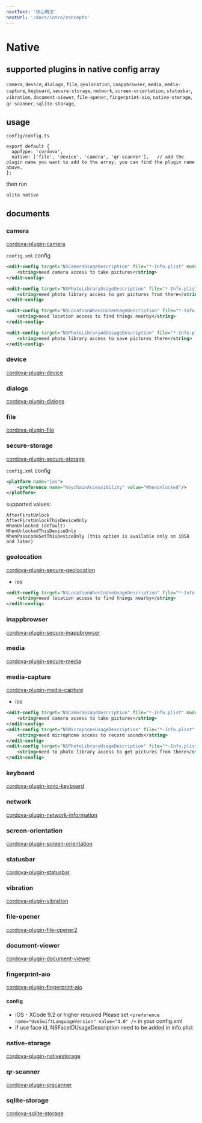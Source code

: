 ```yaml
---
nextText: '核心概念'
nextUrl: '/docs/intro/concepts'
---
```

# Native
## supported plugins in native config array

`camera`, `device`, `dialogs`, `file`, `geolocation`, `inappbrowser`, `media`, `media-capture`, `keyboard`, `secure-storage`, `network`, `screen-orientation`, `statusbar`, `vibration`, `document-viewer`, `file-opener`, `fingerprint-aio`, `native-storage`, `qr-scanner`, `sqlite-storage`,

## usage
`config/config.ts`
```
export default {
  appType: 'cordova',
  native: ['file', 'device', 'camera', 'qr-scanner'],   // add the plugin name you want to add to the array, you can find the plugin name above.
};
````
then run
```shell
alita native
```

## documents

### camera

[cordova-plugin-camera](https://cordova.apache.org/docs/en/latest/reference/cordova-plugin-camera/index.html)

`config.xml` config

```xml
<edit-config target="NSCameraUsageDescription" file="*-Info.plist" mode="merge">
    <string>need camera access to take pictures</string>
</edit-config>

<edit-config target="NSPhotoLibraryUsageDescription" file="*-Info.plist" mode="merge">
    <string>need photo library access to get pictures from there</string>
</edit-config>

<edit-config target="NSLocationWhenInUseUsageDescription" file="*-Info.plist" mode="merge">
    <string>need location access to find things nearby</string>
</edit-config>

<edit-config target="NSPhotoLibraryAddUsageDescription" file="*-Info.plist" mode="merge">
    <string>need photo library access to save pictures there</string>
</edit-config>
```

### device

[cordova-plugin-device](https://cordova.apache.org/docs/en/latest/reference/cordova-plugin-device/index.html)

### dialogs

[cordova-plugin-dialogs](https://cordova.apache.org/docs/en/latest/reference/cordova-plugin-dialogs/index.html)

### file

[cordova-plugin-file](https://cordova.apache.org/docs/en/latest/reference/cordova-plugin-file/index.html)

### secure-storage

[cordova-plugin-secure-storage](https://github.com/Crypho/cordova-plugin-secure-storage)

`config.xml` config

```xml
<platform name="ios">
    <preference name="KeychainAccessibility" value="WhenUnlocked"/>
</platform>
```

supported values:

```
AfterFirstUnlock
AfterFirstUnlockThisDeviceOnly
WhenUnlocked (default)
WhenUnlockedThisDeviceOnly
WhenPasscodeSetThisDeviceOnly (this option is available only on iOS8 and later)
```

### geolocation

[cordova-plugin-secure-geolocation](https://cordova.apache.org/docs/en/latest/reference/cordova-plugin-geolocation/index.html)

- ios

```xml
<edit-config target="NSLocationWhenInUseUsageDescription" file="*-Info.plist" mode="merge">
    <string>need location access to find things nearby</string>
</edit-config>
```

### inappbrowser

[cordova-plugin-secure-inappbrowser](https://cordova.apache.org/docs/en/latest/reference/cordova-plugin-inappbrowser/index.html)

### media

[cordova-plugin-secure-media](https://cordova.apache.org/docs/en/latest/reference/cordova-plugin-media/index.html)

### media-capture

[cordova-plugin-media-capture](https://github.com/apache/cordova-plugin-media-capture)

- ios

```xml
<edit-config target="NSCameraUsageDescription" file="*-Info.plist" mode="merge">
    <string>need camera access to take pictures</string>
</edit-config>
<edit-config target="NSMicrophoneUsageDescription" file="*-Info.plist" mode="merge">
    <string>need microphone access to record sounds</string>
</edit-config>
<edit-config target="NSPhotoLibraryUsageDescription" file="*-Info.plist" mode="merge">
    <string>need to photo library access to get pictures from there</string>
</edit-config>
```

### keyboard

[cordova-plugin-ionic-keyboard](https://github.com/ionic-team/cordova-plugin-ionic-keyboard)

### network

[cordova-plugin-network-information](https://github.com/apache/cordova-plugin-network-information)

### screen-orientation

[cordova-plugin-screen-orientation](https://github.com/apache/cordova-plugin-screen-orientation)

### statusbar

[cordova-plugin-statusbar](https://github.com/apache/cordova-plugin-statusbar)

### vibration

[cordova-plugin-vibration](https://github.com/apache/cordova-plugin-vibration)

### file-opener

[cordova-plugin-file-opener2](https://github.com/pwlin/cordova-plugin-file-opener2)

### document-viewer

[cordova-plugin-document-viewer](https://github.com/sitewaerts/cordova-plugin-document-viewer)

### fingerprint-aio

[cordova-plugin-fingerprint-aio](https://github.com/NiklasMerz/cordova-plugin-fingerprint-aio)

#### config

- iOS - XCode 9.2 or higher required Please set `<preference name="UseSwiftLanguageVersion" value="4.0" />` in your config.xml
- if use face id, NSFaceIDUsageDescription need to be added in info.plist

### native-storage

[cordova-plugin-nativestorage](https://github.com/TheCocoaProject/cordova-plugin-nativestorage)

### qr-scanner

[cordova-plugin-qrscanner](https://github.com/bitpay/cordova-plugin-qrscanner)

### sqlite-storage

[cordova-sqlite-storage](https://github.com/litehelpers/Cordova-sqlite-storage)
